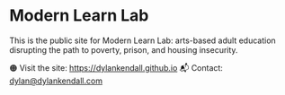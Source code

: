 # Modern Learn Lab

This is the public site for Modern Learn Lab: arts-based adult education disrupting the path to poverty, prison, and housing insecurity.

🟠 Visit the site: https://dylankendall.github.io
📬 Contact: dylan@dylankendall.com
